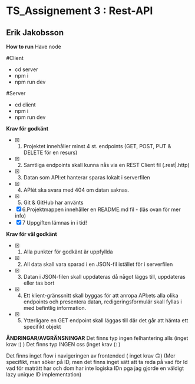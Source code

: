 # TS_Assignement 3 : Rest-API

## Erik Jakobsson

**How to run**
Have node

#Client

- cd server
- npm i
- npm run dev

#Server

- cd client
- npm i
- npm run dev

**Krav för godkänt**

- [x] 1. Projektet innehåller minst 4 st. endpoints (GET, POST, PUT & DELETE för en resurs)
- [x] 2. Samtliga endpoints skall kunna nås via en REST Client fil (.rest|.http)
- [x] 3. Datan som API:et hanterar sparas lokalt i serverfilen
- [x] 4. APIét ska svara med 404 om datan saknas.
- [x] 5. Git & GitHub har använts
- [x] 6.Projektmappen innehåller en README.md fil - (läs ovan för mer info)
- [x] 7 Uppgiften lämnas in i tid!

**Krav för väl godkänt**

- [x] 1. Alla punkter för godkänt är uppfyllda
- [x] 2. All data skall vara sparad i en JSON-fil istället för i serverfilen
- [x] 3. Datan i JSON-filen skall uppdateras då något läggs till, uppdateras eller tas bort
- [x] 4. Ett klient-gränssnitt skall byggas för att anropa API:ets alla olika endpoints och
     presentera datan, redigeringsformulär skall fyllas i med befintlig information.
- [x] 5. Ytterligare en GET endpoint skall läggas till där det går att hämta ett specifikt objekt

**ÄNDRINGAR/AVGRÄNSNINGAR**
Det finns typ ingen felhantering alls (inget krav :) )
Det finns typ INGEN css (inget krav (: )

Det finns inget flow i navigeringen av frontended ( inget krav 🙃)
(Mer specifikt, man söker på ID, men det finns inget sätt att ta reda på vad för Id vad för maträtt har och dom har inte logiska IDn pga jag gjorde en väldigt lazy unique ID implementation)
